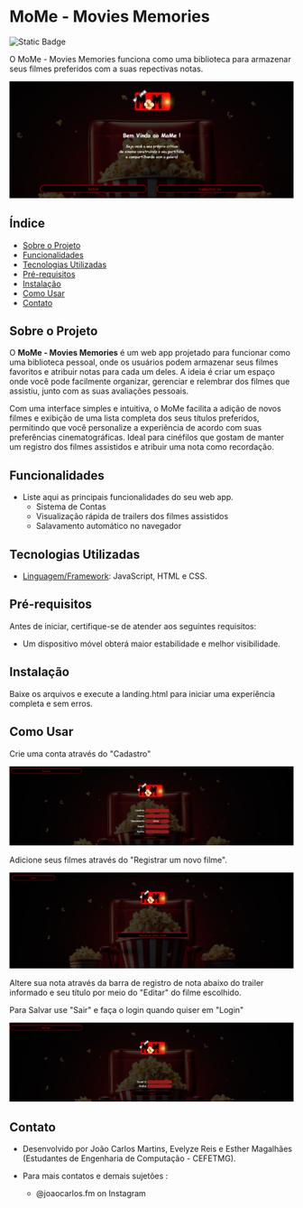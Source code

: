 # MoMe - Movies Memories

![Static Badge](https://img.shields.io/badge/Em_Desenvolvimento-%23FFFF00?label=Status)

O MoMe - Movies Memories funciona como uma biblioteca para armazenar seus filmes preferidos com a suas repectivas notas.

![Captura de Tela](telaIN.png)


## Índice

- [Sobre o Projeto](#sobre-o-projeto)
- [Funcionalidades](#funcionalidades)
- [Tecnologias Utilizadas](#tecnologias-utilizadas)
- [Pré-requisitos](#pré-requisitos)
- [Instalação](#instalação)
- [Como Usar](#como-usar)
- [Contato](#contato)
  
## Sobre o Projeto

O **MoMe - Movies Memories** é um web app projetado para funcionar como uma biblioteca pessoal, onde os usuários podem armazenar seus filmes favoritos e atribuir notas para cada um deles. A ideia é criar um espaço onde você pode facilmente organizar, gerenciar e relembrar dos filmes que assistiu, junto com as suas avaliações pessoais.

Com uma interface simples e intuitiva, o MoMe facilita a adição de novos filmes e exibição de uma lista completa dos seus títulos preferidos, permitindo que você personalize a experiência de acordo com suas preferências cinematográficas. Ideal para cinéfilos que gostam de manter um registro dos filmes assistidos e atribuir uma nota como recordação.


## Funcionalidades

- Liste aqui as principais funcionalidades do seu web app.
  - Sistema de Contas
  - Visualização rápida de trailers dos filmes assistidos
  - Salavamento automático no navegador
  
## Tecnologias Utilizadas

- [Linguagem/Framework](#): JavaScript, HTML e CSS.

## Pré-requisitos

Antes de iniciar, certifique-se de atender aos seguintes requisitos:

- Um dispositivo móvel obterá maior estabilidade e melhor visibilidade.

## Instalação

Baixe os arquivos e execute a landing.html para iniciar uma experiência completa e sem erros.

## Como Usar

Crie uma conta através do "Cadastro"

![Captura de Tela](telaCadastro.png)

Adicione seus filmes através do "Registrar um novo filme".

![Captura de Tela](telaHome.png)

Altere sua nota através da barra de registro de nota abaixo do trailer informado e seu título por meio do "Editar" do filme escolhido.

Para Salvar use "Sair" e faça o login quando quiser em "Login"

![Captura de Tela](telaLogin.png)

## Contato
- Desenvolvido por João Carlos Martins, Evelyze Reis e Esther Magalhães (Estudantes de Engenharia de Computação - CEFETMG).

- Para mais contatos e demais sujetões : 
  - @joaocarlos.fm on Instagram

